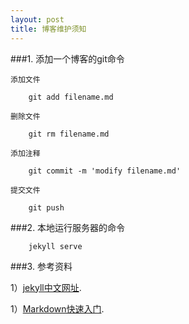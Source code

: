 ```yaml
---
layout: post
title: 博客维护须知
---
```


###1. 添加一个博客的git命令

    添加文件

        git add filename.md

    删除文件

        git rm filename.md

    添加注释

        git commit -m 'modify filename.md'

    提交文件

        git push

###2. 本地运行服务器的命令

        jekyll serve


###3. 参考资料

1）[jekyll中文网址](http://jekyllcn.com/).

1）[Markdown快速入门](http://wowubuntu.com/markdown/basic.html).

    









